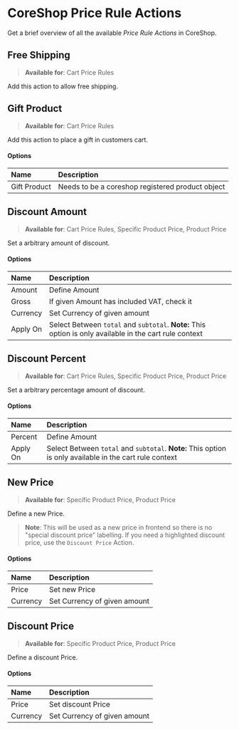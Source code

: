 # CoreShop Price Rule Actions
Get a brief overview of all the available *Price Rule Actions* in CoreShop.

## Free Shipping
> **Available for**: Cart Price Rules

Add this action to allow free shipping.

## Gift Product
> **Available for**: Cart Price Rules

Add this action to place a gift in customers cart.

#### Options

| Name | Description|
|:-----|:--------------------|
| Gift Product | Needs to be a coreshop registered product object |

## Discount Amount
> **Available for**: Cart Price Rules, Specific Product Price, Product Price

Set a arbitrary amount of discount.

#### Options

| Name | Description|
|:-----|:--------------------|
| Amount | Define Amount |
| Gross | If given Amount has included VAT, check it |
| Currency | Set Currency of given amount |
| Apply On | Select Between `total` and `subtotal`. **Note:** This option is only available in the cart rule context |

## Discount Percent
> **Available for**: Cart Price Rules, Specific Product Price, Product Price

Set a arbitrary percentage amount of discount.

#### Options

| Name | Description|
|:-----|:--------------------|
| Percent | Define Amount |
| Apply On | Select Between `total` and `subtotal`. **Note:** This option is only available in the cart rule context |


## New Price
> **Available for**: Specific Product Price, Product Price

Define a new Price.
> **Note**: This will be used as a new price in frontend so there is no "special discount price" labelling.
> If you need a highlighted discount price, use the `Discount Price` Action.

#### Options

| Name | Description|
|:-----|:--------------------|
| Price | Set new Price |
| Currency | Set Currency of given amount |

## Discount Price
> **Available for**: Specific Product Price, Product Price

Define a discount Price.

#### Options

| Name | Description|
|:-----|:--------------------|
| Price | Set discount Price |
| Currency | Set Currency of given amount |